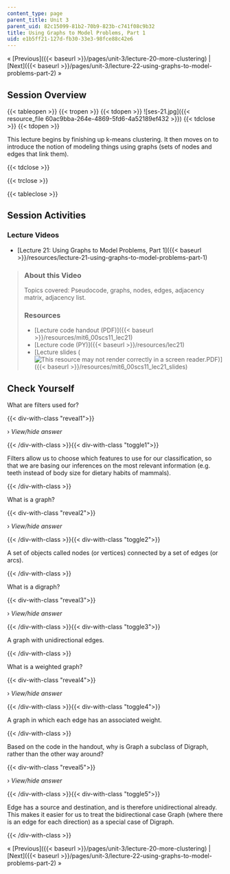 ```yaml
---
content_type: page
parent_title: Unit 3
parent_uid: 82c15099-81b2-70b9-823b-c741f08c9b32
title: Using Graphs to Model Problems, Part 1
uid: e1b5ff21-127d-fb30-33e3-98fce88c42e6
---
```


« [Previous]({{< baseurl >}}/pages/unit-3/lecture-20-more-clustering) | [Next]({{< baseurl >}}/pages/unit-3/lecture-22-using-graphs-to-model-problems-part-2) »

Session Overview
----------------

{{< tableopen >}}
{{< tropen >}}
{{< tdopen >}}
![ses-21.jpg]({{< resource_file 60ac9bba-264e-4869-5fd6-4a52189ef432 >}})
{{< tdclose >}}
{{< tdopen >}}


This lecture begins by finishing up k-means clustering. It then moves on to introduce the notion of modeling things using graphs (sets of nodes and edges that link them).


{{< tdclose >}}

{{< trclose >}}

{{< tableclose >}}

Session Activities
------------------

### Lecture Videos

*   [Lecture 21: Using Graphs to Model Problems, Part 1]({{< baseurl >}}/resources/lecture-21-using-graphs-to-model-problems-part-1)

> ### About this Video
> 
> Topics covered: Pseudocode, graphs, nodes, edges, adjacency matrix, adjacency list.
> 
> ### Resources
> 
> *   [Lecture code handout (PDF)]({{< baseurl >}}/resources/mit6_00scs11_lec21)
> *   [Lecture code (PY)]({{< baseurl >}}/resources/lec21)
> *   [Lecture slides (![This resource may not render correctly in a screen reader.](/images/inacessible.gif)PDF)]({{< baseurl >}}/resources/mit6_00scs11_lec21_slides)

Check Yourself
--------------

What are filters used for?

{{< div-with-class "reveal1">}}

› _View/hide answer_

{{< /div-with-class >}}{{< div-with-class "toggle1">}}

Filters allow us to choose which features to use for our classification, so that we are basing our inferences on the most relevant information (e.g. teeth instead of body size for dietary habits of mammals).

{{< /div-with-class >}}

What is a graph?

{{< div-with-class "reveal2">}}

› _View/hide answer_

{{< /div-with-class >}}{{< div-with-class "toggle2">}}

A set of objects called nodes (or vertices) connected by a set of edges (or arcs).

{{< /div-with-class >}}

What is a digraph?

{{< div-with-class "reveal3">}}

› _View/hide answer_

{{< /div-with-class >}}{{< div-with-class "toggle3">}}

A graph with unidirectional edges.

{{< /div-with-class >}}

What is a weighted graph?

{{< div-with-class "reveal4">}}

› _View/hide answer_

{{< /div-with-class >}}{{< div-with-class "toggle4">}}

A graph in which each edge has an associated weight.

{{< /div-with-class >}}

Based on the code in the handout, why is Graph a subclass of Digraph, rather than the other way around?

{{< div-with-class "reveal5">}}

› _View/hide answer_

{{< /div-with-class >}}{{< div-with-class "toggle5">}}

Edge has a source and destination, and is therefore unidirectional already. This makes it easier for us to treat the bidirectional case Graph (where there is an edge for each direction) as a special case of Digraph.

{{< /div-with-class >}}

« [Previous]({{< baseurl >}}/pages/unit-3/lecture-20-more-clustering) | [Next]({{< baseurl >}}/pages/unit-3/lecture-22-using-graphs-to-model-problems-part-2) »